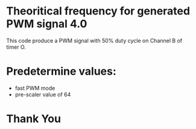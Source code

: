 # Theoritical frequency for generated PWM signal 4.0

This code produce a PWM signal with 50% duty cycle on Channel B of timer O.

# Predetermine values:

- fast PWM mode
- pre-scaler value of 64

# Thank You
